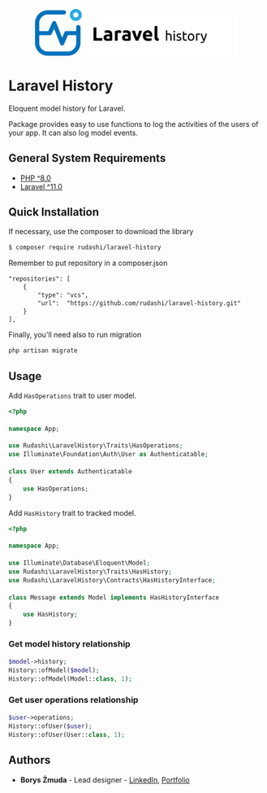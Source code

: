 <p align="center"><img src="./art/logo-mock.svg" width="400" alt=""></p>

Laravel History
================

Eloquent model history for Laravel.

Package provides easy to use functions to log the activities of the users of your app. It can also log model events.

## General System Requirements

- [PHP ^8.0](http://php.net/)
- [Laravel ^11.0](https://github.com/laravel/framework)

## Quick Installation

If necessary, use the composer to download the library

```bash
$ composer require rudashi/laravel-history
```

Remember to put repository in a composer.json

```
"repositories": [
    {
        "type": "vcs",
        "url":  "https://github.com/rudashi/laravel-history.git"
    }
],
```

Finally, you'll need also to run migration
```bash
php artisan migrate
```

## Usage

Add `HasOperations` trait to user model.

```php
<?php

namespace App;

use Rudashi\LaravelHistory\Traits\HasOperations;
use Illuminate\Foundation\Auth\User as Authenticatable;

class User extends Authenticatable
{
    use HasOperations;
}
```

Add `HasHistory` trait to tracked model.

```php
<?php

namespace App;

use Illuminate\Database\Eloquent\Model;
use Rudashi\LaravelHistory\Traits\HasHistory;
use Rudashi\LaravelHistory\Contracts\HasHistoryInterface;

class Message extends Model implements HasHistoryInterface
{
    use HasHistory;
}
```

### Get model history relationship

```php
$model->history;
History::ofModel($model);
History::ofModel(Model::class, 1);
```
### Get user operations relationship

```php
$user->operations;
History::ofUser($user);
History::ofUser(User::class, 1);
```

## Authors

* **Borys Żmuda** - Lead designer - [LinkedIn](https://www.linkedin.com/in/boryszmuda/), [Portfolio](https://rudashi.github.io/)

